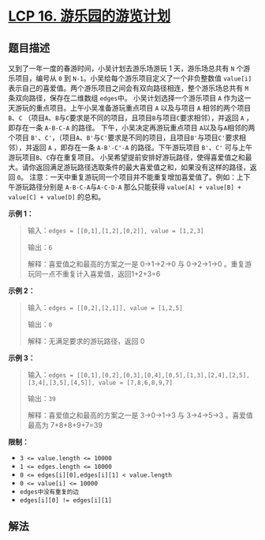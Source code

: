 # [LCP 16. 游乐园的游览计划](https://leetcode.cn/problems/you-le-yuan-de-you-lan-ji-hua)

## 题目描述

<!-- 这里写题目描述 -->

<p>又到了一年一度的春游时间，小吴计划去游乐场游玩 1 天，游乐场总共有 <code>N</code> 个游乐项目，编号从 <code>0</code> 到 <code>N-1</code>。小吴给每个游乐项目定义了一个非负整数值 <code>value[i]</code> 表示自己的喜爱值。两个游乐项目之间会有双向路径相连，整个游乐场总共有 <code>M</code> 条双向路径，保存在二维数组&nbsp;<code>edges</code>中。 小吴计划选择一个游乐项目 <code>A</code> 作为这一天游玩的重点项目。上午小吴准备游玩重点项目 <code>A</code> 以及与项目 <code>A</code> 相邻的两个项目 <code>B</code>、<code>C</code> （项目<code>A</code>、<code>B</code>与<code>C</code>要求是不同的项目，且项目<code>B</code>与项目<code>C</code>要求相邻），并返回 <code>A</code> ，即存在一条 <code>A-B-C-A</code> 的路径。 下午，小吴决定再游玩重点项目 <code>A</code>以及与<code>A</code>相邻的两个项目 <code>B&#39;</code>、<code>C&#39;</code>，（项目<code>A</code>、<code>B&#39;</code>与<code>C&#39;</code>要求是不同的项目，且项目<code>B&#39;</code>与项目<code>C&#39;</code>要求相邻），并返回 <code>A</code> ，即存在一条 <code>A-B&#39;-C&#39;-A</code> 的路径。下午游玩项目 <code>B&#39;</code>、<code>C&#39;</code> 可与上午游玩项目<code>B</code>、<code>C</code>存在重复项目。 小吴希望提前安排好游玩路径，使得喜爱值之和最大。请你返回满足游玩路径选取条件的最大喜爱值之和，如果没有这样的路径，返回 <code>0</code>。 注意：一天中重复游玩同一个项目并不能重复增加喜爱值了。例如：上下午游玩路径分别是 <code>A-B-C-A</code>与<code>A-C-D-A</code> 那么只能获得 <code>value[A] + value[B] + value[C] + value[D]</code> 的总和。</p>

<p><strong>示例 1：</strong></p>

<blockquote>
<p>输入：<code>edges = [[0,1],[1,2],[0,2]], value = [1,2,3]</code></p>

<p>输出：<code>6</code></p>

<p>解释：喜爱值之和最高的方案之一是 0-&gt;1-&gt;2-&gt;0 与 0-&gt;2-&gt;1-&gt;0 。重复游玩同一点不重复计入喜爱值，返回1+2+3=6</p>
</blockquote>

<p><strong>示例 2：</strong></p>

<blockquote>
<p>输入：<code>edges = [[0,2],[2,1]], value = [1,2,5]</code></p>

<p>输出：<code>0</code></p>

<p>解释：无满足要求的游玩路径，返回 0</p>
</blockquote>

<p><strong>示例 3：</strong></p>

<blockquote>
<p>输入：<code>edges = [[0,1],[0,2],[0,3],[0,4],[0,5],[1,3],[2,4],[2,5],[3,4],[3,5],[4,5]], value = [7,8,6,8,9,7]</code></p>

<p>输出：<code>39</code></p>

<p>解释：喜爱值之和最高的方案之一是 3-&gt;0-&gt;1-&gt;3 与 3-&gt;4-&gt;5-&gt;3 。喜爱值最高为 7+8+8+9+7=39</p>
</blockquote>

<p><strong>限制：</strong></p>

<ul>
	<li><code>3 &lt;= value.length &lt;= 10000</code></li>
	<li><code>1 &lt;=&nbsp;edges.length &lt;= 10000</code></li>
	<li><code>0 &lt;= edges[i][0],edges[i][1] &lt;&nbsp;value.length</code></li>
	<li><code>0 &lt;= value[i] &lt;= 10000</code></li>
	<li><code>edges中没有重复的边</code></li>
	<li><code>edges[i][0] != edges[i][1]</code></li>
</ul>

## 解法

<!-- end -->
